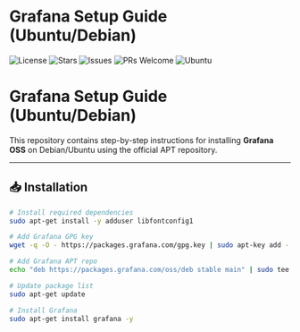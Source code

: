 # Grafana Setup Guide (Ubuntu/Debian)

![License](https://img.shields.io/github/license/M-Tayyab06/grafana-setup?color=blue)
![Stars](https://img.shields.io/github/stars/M-Tayyab06/grafana-setup?style=social)
![Issues](https://img.shields.io/github/issues/M-Tayyab06/grafana-setup)
![PRs Welcome](https://img.shields.io/badge/PRs-welcome-brightgreen.svg)
![Ubuntu](https://img.shields.io/badge/Ubuntu-22.04-orange?logo=ubuntu)

# Grafana Setup Guide (Ubuntu/Debian)

This repository contains step-by-step instructions for installing **Grafana OSS** on Debian/Ubuntu using the official APT repository.

---

## 📥 Installation

```bash
# Install required dependencies
sudo apt-get install -y adduser libfontconfig1

# Add Grafana GPG key
wget -q -O - https://packages.grafana.com/gpg.key | sudo apt-key add -

# Add Grafana APT repo
echo "deb https://packages.grafana.com/oss/deb stable main" | sudo tee /etc/apt/sources.list.d/grafana.list

# Update package list
sudo apt-get update

# Install Grafana
sudo apt-get install grafana -y
